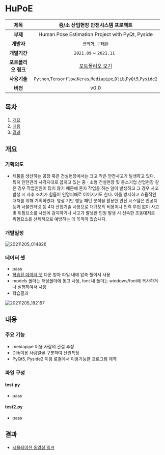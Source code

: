 # HuPoE

| **제목**   |중/소 산업현장 안전시스템 프로젝트 |
| :---: | :---: | 
| **부제**   |Human Pose Estimation Project with PyQt, Pyside|
| **개발자**   |`변의혁`, `구태완`|
| **개발기간**   |`2021.09` ~ `2021.11 `| 
| **포트폴리오 링크** | [포트폴리오 보기](https://www.miricanvas.com/v/1ojqh0) |
| **사용기술** | `Python`,`Tensorflow`,`Keras`,`Mediapipe`,`Dlib`,`PyQt5`,`Pyside2` |
| **버전** | v0.0 |

## 목차
1. [개요](#개요)
2. [내용](#내용)
3. [결과](#결과)



## 개요
### 기획의도
 - 제품을 생산하는 공장 혹은 건설현장에서는 크고 작은 안전사고가 발생하고 있다. 특히 안전관리 사각지대로 꼽히고 있는 중ㆍ소형 건설현장 및 중소기업 산업현장 같은 경우 작업인원이 많지 않기 때문에 혼자 작업을 하는 일이 발생하고 그 경우 사고 발생 시 사후 조치가 힘들어 인명피해로 이어지기도 한다. 이를 방지하고 효율적인 대처를 위해 기획하였다. 영상 기반 행동 패턴 분석을 활용한 안전 시스템은 인공지능과 사물인터넷 등 4차 산업기술 사용으로 대규모의 비용이나 인력 투입 없이 사고 및 위험요소를 사전에 감지하거나 사고가 발생한 인원 발생 시 신속한 초동대처로 위험요소를 선제적으로 예방하는 데 목적이 있습니다.

### 개발일정
![20211205_014826](https://user-images.githubusercontent.com/84761763/144717566-e9187c72-b6f1-480a-933a-8295591ee489.png)

### 데이터 셋
 - pass
 - [학습된 데이터 셋](https://drive.google.com/file/d/1GcxSzzDbk1N9Z6yUkTPrt-YcfjGv6lJJ/view?usp=sharing) 다운 받아 파일 내에 압축 풀어서 사용
 - models 폴더는 해당폴더에 놓고 사용, font 내 폴더는 windows/font에 복사하거나 실행하여서 사용
 - 학습결과

![20211205_182157](https://user-images.githubusercontent.com/84761763/144740898-6352bf75-363d-4c0f-bdb0-422806e166e4.png)


## 내용
### 주요 기능
 - meidapipe 이용 사람의 관절 추정
 - Dlib이용 사람얼굴 구분하여 신원특정
 - PyQt5, Pyside2 이용 로컬에서 이용가능한 프로그램 제작
### 파일 구성
#### test.py
- pass
#### test2.py
- pass

## 결과
 - [시뮬레이션 동영상 링크](https://youtu.be/lE7QpYeMWs0) 
